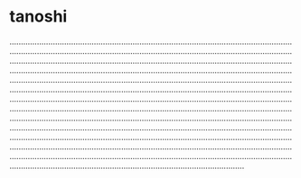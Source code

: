 # tanoshi
...................................................................................................................................................................................................................................................................................................................................................................................................................................................................................................................................................................................................................................................................................................................................................................................................................................................................................................................................................................................................................................................................................................................................................................................................................................................................................................................................................................................................................................................................................................................................................................................................................................................................................................................................................................................